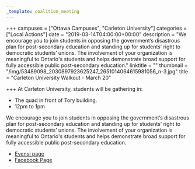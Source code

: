 ```yaml
---
_template: coalition_meeting
---
```





+++
campuses = ["Ottawa Campuses", "Carleton University"]
categories = ["Local Actions"]
date = "2019-03-14T04:00:00+00:00"
description = "We encourage you to join students in opposing the government’s disastrous plan for post-secondary education and standing up for students’ right to democratic students’ unions. The involvement of your organization is meaningful to Ontario's students and helps demonstrate broad support for fully accessible public post-secondary education."
linktitle = ""
thumbnail = "/img/53489098_2030897923625247_2651014064615981056_n-3.jpg"
title = "Carleton University Walkout - March 20"

+++
At Carleton University, students will be gathering in:

* The quad in front of Tory building.
* 12pm to 1pm

We encourage you to join students in opposing the government’s disastrous plan for post-secondary education and standing up for students’ right to democratic students’ unions. The involvement of your organization is meaningful to Ontario's students and helps demonstrate broad support for fully accessible public post-secondary education.

* [Evensi page](https://www.evensi.ca/carleton-university-student-walk-centre-atrium/297688790)
* [Facebook Page](https://www.facebook.com/events/319588745365978/)
